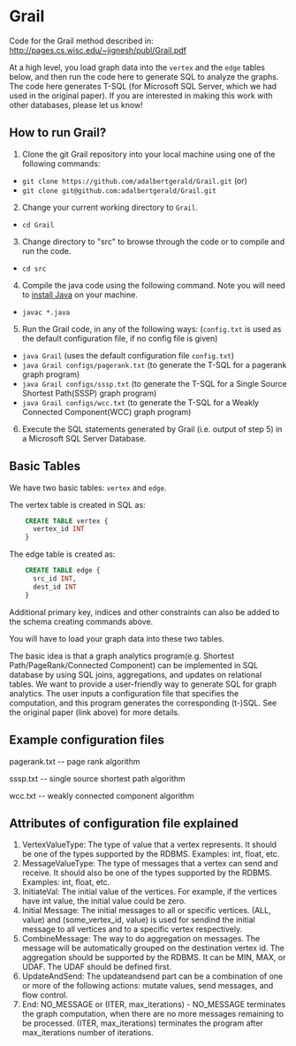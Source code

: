 Grail
============================
Code for the Grail method described in: http://pages.cs.wisc.edu/~jignesh/publ/Grail.pdf

At a high level, you load graph data into the `vertex` and the `edge` tables below, and then run the code here to generate SQL to analyze the graphs. The code here generates T-SQL (for Microsoft SQL Server, which we had used in the original paper). 
If you are interested in making this work with other databases, please let us know! 

How to run Grail?
-----------------------------------------------------------

1. Clone the git Grail repository into your local machine using one of the following commands:
  * `git clone https://github.com/adalbertgerald/Grail.git` (or)
  * `git clone git@github.com:adalbertgerald/Grail.git`

2. Change your current working directory to `Grail`.
  * `cd Grail`

3. Change directory to "src" to browse through the code or to compile and run the code.
  * `cd src`

4. Compile the java code using the following command. Note you will need to [install Java](https://java.com/en/download/help/index_installing.xml "Java Install Page") on your machine.
  * `javac *.java`

5. Run the Grail code, in any of the following ways: (`config.txt` is used as the default configuration file, if no config file is given)
  * `java Grail` (uses the default configuration file `config.txt`)
  * `java Grail configs/pagerank.txt` (to generate the T-SQL for a pagerank graph program)
  * `java Grail configs/sssp.txt` (to generate the T-SQL for a Single Source Shortest Path(SSSP) graph program)
  * `java Grail configs/wcc.txt` (to generate the T-SQL for a Weakly Connected Component(WCC) graph program)

6. Execute the SQL statements generated by Grail (i.e. output of step 5) in a Microsoft SQL Server Database.

Basic Tables
---------------------------
We have two basic tables: `vertex` and `edge`.

The vertex table is created in SQL as:

```sql
    CREATE TABLE vertex {
      vertex_id INT
    }
```

The edge table is created as:
```sql
    CREATE TABLE edge {
      src_id INT,
      dest_id INT
    }
```

Additional primary key, indices and other constraints can also be added to the schema creating commands above.

You will have to load your graph data into these two tables. 

The basic idea is that a graph analytics program(e.g. Shortest Path/PageRank/Connected Component) can be implemented in SQL database by using SQL joins, aggregations, and updates on relational tables. We want to provide a user-friendly way to generate SQL for graph analytics. The user inputs a configuration file that specifies the computation, and this program generates the corresponding (t-)SQL. See the original paper (link above) for more details.

Example configuration files
---------------------------
pagerank.txt -- page rank algorithm

sssp.txt -- single source shortest path algorithm

wcc.txt -- weakly connected component algorithm

Attributes of configuration file explained
------------------------------------------
1. VertexValueType: The type of value that a vertex represents. It should be one of the types supported by the RDBMS. Examples: int, float, etc.
2. MessageValueType: The type of messages that a vertex can send and receive. It should also be one of the types supported by the RDBMS. Examples: int, float, etc.
3. InitiateVal: The initial value of the vertices. For example, if the vertices have int value, the initial value could be zero.
4. Initial Message: The initial messages to all or specific vertices. (ALL, value) and (some_vertex_id, value) is used for sendind the initial message to all vertices and to a specific vertex respectively.
5. CombineMessage: The way to do aggregation on messages. The message will be automatically grouped on the destination vertex id. The aggregation should be supported by the RDBMS. It can be MIN, MAX, or UDAF. The UDAF should be defined first.
6. UpdateAndSend: The updateandsend part can be a combination of one or more of the following actions: mutate values, send messages, and flow control.
7. End: NO_MESSAGE or (ITER, max_iterations) - NO_MESSAGE terminates the graph computation, when there are no more messages remaining to be processed. (ITER, max_iterations) terminates the program after max_iterations number of iterations.
